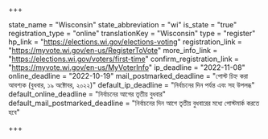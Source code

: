 +++

state_name = "Wisconsin"
state_abbreviation = "wi"
is_state = "true"
registration_type = "online"
translationKey = "Wisconsin"
type = "register"
hp_link = "https://elections.wi.gov/elections-voting"
registration_link = "https://myvote.wi.gov/en-us/RegisterToVote"
more_info_link = "https://elections.wi.gov/voters/first-time"
confirm_registration_link = "https://myvote.wi.gov/en-us/MyVoterInfo"
ip_deadline = "2022-11-08"
online_deadline = "2022-10-19"
mail_postmarked_deadline = "পোস্ট চিহ্ন করা আবশ্যক (বুধবার, ১৯ অক্টোবর, ২০২২)"
default_ip_deadline = "নির্বাচনের দিন পর্যন্ত এবং সহ উপলব্ধ"
default_online_deadline = "নির্বাচনের আগের তৃতীয় বুধবার"
default_mail_postmarked_deadline = "নির্বাচনের দিন আগে তৃতীয় বুধবারের মধ্যে পোস্টমার্ক করতে হবে"

+++